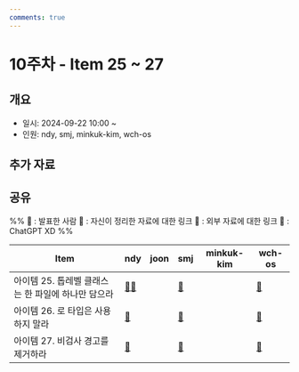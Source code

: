 ```yaml
---
comments: true
---
```

# 10주차 - Item 25 ~ 27

## 개요

- 일시: 2024-09-22 10:00 ~ 
- 인원: ndy, smj, minkuk-kim, wch-os

## 추가 자료


## 공유
%% 
📢 : 발표한 사람
📄 : 자신이 정리한 자료에 대한 링크
🔗 : 외부 자료에 대한 링크
🤖 : ChatGPT XD
%%

| Item                           | ndy                                | joon | smj                                              | minkuk-kim | wch-os                                                                       |
| ------------------------------ | ---------------------------------- | ---- | ------------------------------------------------ | ---------- | ---------------------------------------------------------------------------- |
| 아이템 25. 톱레벨 클래스는 한 파일에 하나만 담으라 | [📄🤖](../chapter04/item25/ndy.md) |      | [📄](https://shinminjin.github.io/posts/item25/) |            | [📄](https://cute-boron-dfb.notion.site/25-10855147198080afa30fd36163d7d13b) |
| 아이템 26. 로 타입은 사용하지 말라          | [🔗](../chapter05/item26/ndy.md)   |      | [📄](https://shinminjin.github.io/posts/item26/) |            | [📄](https://cute-boron-dfb.notion.site/26-10855147198080cf8ec7e4206bea5145) |
| 아이템 27. 비검사 경고를 제거하라           | [📄](../chapter05/item27/ndy.md)   |      | [📄](https://shinminjin.github.io/posts/item27/) |            | [📄](https://cute-boron-dfb.notion.site/27-372f96c2de9a4e5fb236eb1295d6b10b) |
